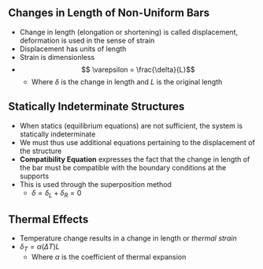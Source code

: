 ## Changes in Length of Non-Uniform Bars
- Change in length (elongation or shortening) is called displacement, deformation is used in the sense of strain
- Displacement has units of length
- Strain is dimensionless
- $$ \varepsilon = \frac{\delta}{L}$$
	- Where $\delta$ is the change in length and $L$ is the original length

## Statically Indeterminate Structures
- When statics (equilibrium equations) are not sufficient, the system is statically indeterminate
- We must thus use additional equations pertaining to the displacement of the structure
- **Compatibility Equation** expresses the fact that the change in length of the bar must be compatible with the boundary conditions at the supports
- This is used through the superposition method
	- $\delta = \delta _{L} + \delta _{R} = 0$

## Thermal Effects
- Temperature change results in a change in length or *thermal strain*
- $\delta _{T} = \alpha (\Delta T)L$
	- Where $\alpha$ is the coefficient of thermal expansion